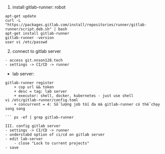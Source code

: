 1. install gitlab-runner: robot
```
apt-get update
curl -L "https://packages.gitlab.com/install/repositories/runner/gitlab-runner/script.deb.sh" | bash
apt-get install gitlab-runner
gitlab-runner -version
user vi /etc/passwd
```
2. connect to gitlab server
```
- access git.nnson128.tech
- settings -> CI/CD -> runner
```
- lab server:
``` 
gitlab-runner register
    + cop url && token
    + desc = tag: lab server
    + executor: shell, docker, kubernetes - just use shell
vi /etc/gitlab-runner/config.toml
    + concurrent = 4: Số lượng job tối đa mà gitlab-runner có thể chạy song song
``` 
``` nohup gitlab-runner run --working-directory /home/gitlab-runner --config /etc/gitlab-runner/config.toml --service gitlab-runner --user gitlab-runner 2 >&1 & 
``` ps -ef | grep gitlab-runner

III. config gitlab server
- settings -> CI/CD -> runner
- understabd option of ci/cd on gitlab server
- edit lab-server
    - close "Lock to current projects"
- save
